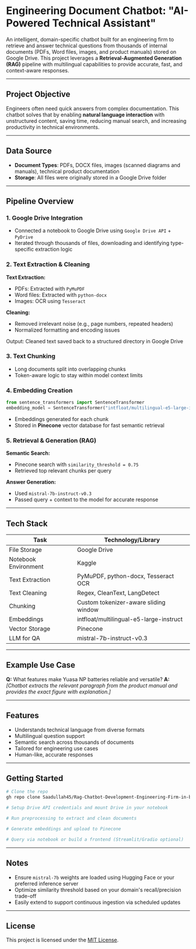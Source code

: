 #  Engineering Document Chatbot: "AI-Powered Technical Assistant"

An intelligent, domain-specific chatbot built for an engineering firm to retrieve and answer technical questions from thousands of internal documents (PDFs, Word files, images, and product manuals) stored on Google Drive. This project leverages a **Retrieval-Augmented Generation (RAG)** pipeline with multilingual capabilities to provide accurate, fast, and context-aware responses.

---

##  Project Objective

Engineers often need quick answers from complex documentation. This chatbot solves that by enabling **natural language interaction** with unstructured content, saving time, reducing manual search, and increasing productivity in technical environments.

---

##  Data Source

- **Document Types**: PDFs, DOCX files, images (scanned diagrams and manuals), technical product documentation  
- **Storage**: All files were originally stored in a Google Drive folder

---

##  Pipeline Overview

### 1.  Google Drive Integration
- Connected a notebook to Google Drive using `Google Drive API` + `PyDrive`
- Iterated through thousands of files, downloading and identifying type-specific extraction logic

### 2.  Text Extraction & Cleaning

**Text Extraction:**
- PDFs: Extracted with `PyMuPDF`
- Word files: Extracted with `python-docx`
- Images: OCR using `Tesseract`

**Cleaning:**
- Removed irrelevant noise (e.g., page numbers, repeated headers)
- Normalized formatting and encoding issues

 Output: Cleaned text saved back to a structured directory in Google Drive

### 3.  Text Chunking

- Long documents split into overlapping chunks
- Token-aware logic to stay within model context limits

### 4.  Embedding Creation

```python
from sentence_transformers import SentenceTransformer
embedding_model = SentenceTransformer("intfloat/multilingual-e5-large-instruct")
```

- Embeddings generated for each chunk
- Stored in **Pinecone** vector database for fast semantic retrieval

### 5.  Retrieval & Generation (RAG)

**Semantic Search:**
- Pinecone search with `similarity_threshold = 0.75`
- Retrieved top relevant chunks per query

**Answer Generation:**
- Used `mistral-7b-instruct-v0.3`
- Passed query + context to the model for accurate response

---

## Tech Stack

| Task               | Technology/Library                       |
|--------------------|------------------------------------------|
| File Storage       | Google Drive                             |
| Notebook Environment| Kaggle                                  |
| Text Extraction    | PyMuPDF, python-docx, Tesseract OCR      |
| Text Cleaning      | Regex, CleanText, LangDetect             |
| Chunking           | Custom tokenizer-aware sliding window    |
| Embeddings         | intfloat/multilingual-e5-large-instruct  |
| Vector Storage     | Pinecone                                 |
| LLM for QA         | mistral-7b-instruct-v0.3                 |

---

##  Example Use Case

**Q:** What features make Yuasa NP batteries reliable and versatile?
**A:** _[Chatbot extracts the relevant paragraph from the product manual and provides the exact figure with explanation.]_

---

##  Features

-  Understands technical language from diverse formats  
-  Multilingual question support  
-  Semantic search across thousands of documents  
-  Tailored for engineering use cases  
-  Human-like, accurate responses  

---

##  Getting Started

```bash
# Clone the repo
gh repo clone Saadullah45/Rag-Chatbot-Development-Engineering-Firm-in-based-in-Estonia

# Setup Drive API credentials and mount Drive in your notebook

# Run preprocessing to extract and clean documents

# Generate embeddings and upload to Pinecone

# Query via notebook or build a frontend (Streamlit/Gradio optional)
```

---

##  Notes

- Ensure `mistral-7b` weights are loaded using Hugging Face or your preferred inference server
- Optimize similarity threshold based on your domain's recall/precision trade-off
- Easily extend to support continuous ingestion via scheduled updates

---

##  License

This project is licensed under the [MIT License](LICENSE).

